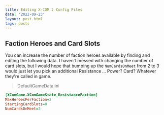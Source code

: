 ```yaml
---
title: Editing X-COM 2 Config Files
date: '2022-09-23'
layout: post.html
tags: posts
---
```


## Faction Heroes and Card Slots
You can increase the number of faction heroes available by finding and editing the following data. I haven't messed with changing the number of card slots, but I would hope that bumping up the ```NumCardsOnMeet``` from 2 to 3 would just let you pick an additional Resistance ... Power? Card? Whatever they're called in game.

> DefaultGameData.ini
```ini
[XComGame.XComGameState_ResistanceFaction]
MaxHeroesPerFaction=2
StartingCardSlots=0
NumCardsOnMeet=2
```
